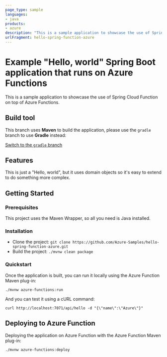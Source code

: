 ```yaml
---
page_type: sample
languages:
- java
products:
- azure
description: "This is a sample application to showcase the use of Spring Cloud Function on top of Azure Functions."
urlFragment: hello-spring-function-azure
---
```


# Example "Hello, world" Spring Boot application that runs on Azure Functions

This is a sample application to showcase the use of Spring Cloud Function on top of Azure Functions.

## Build tool

This branch uses __Maven__ to build the application, please use the `gradle` branch to use __Gradle__ instead:

[Switch to the `gradle` branch](../../tree/gradle/)

## Features

This is just a "Hello, world", but it uses domain objects so it's easy to extend to do something more complex.

## Getting Started

### Prerequisites

This project uses the Maven Wrapper, so all you need is Java installed.

### Installation

- Clone the project: `git clone https://github.com/Azure-Samples/hello-spring-function-azure.git`
- Build the project: `./mvnw clean package`

### Quickstart

Once the application is built, you can run it locally using the Azure Function Maven plug-in:

`./mvnw azure-functions:run`

And you can test it using a cURL command:

`curl http://localhost:7071/api/hello -d "{\"name\":\"Azure\"}"`

## Deploying to Azure Function

Deploying the application on Azure Function with the Azure Function Maven plug-in:

`./mvnw azure-functions:deploy`
